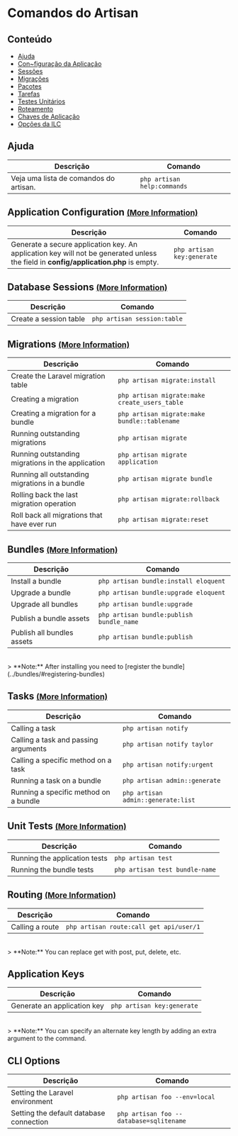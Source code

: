 # Comandos do Artisan

## Conteúdo

- [Ajuda](#help)
- [Con~figuração da Aplicação](#application-configuration)
- [Sessões](#sessions)
- [Migrações](#migrations)
- [Pacotes](#bundles)
- [Tarefas](#tasks)
- [Testes Unitários](#unit-tests)
- [Roteamento](#routing)
- [Chaves de Aplicação](#keys)
- [Opções da ILC](#cli-options)

<a name="help"></a>
## Ajuda

Descrição  | Comando
------------- | -------------
Veja uma lista de comandos do artisan. | `php artisan help:commands`

<a name="application-configuration"></a>
## Application Configuration <small>[(More Information)](/docs/install#basic-configuration)</small>

Descrição  | Comando
------------- | -------------
Generate a secure application key. An application key will not be generated unless the field in **config/application.php** is empty. | `php artisan key:generate`

<a name="sessions"></a>
## Database Sessions <small>[(More Information)](/docs/session/config#database)</small>

Descrição  | Comando
------------- | -------------
Create a session table  | `php artisan session:table`

<a name="migrations"></a>
## Migrations <small>[(More Information)](/docs/database/migrations)</small>

Descrição  | Comando
------------- | -------------
Create the Laravel migration table  | `php artisan migrate:install`
Creating a migration  | `php artisan migrate:make create_users_table`
Creating a migration for a bundle  |  `php artisan migrate:make bundle::tablename`
Running outstanding migrations  |  `php artisan migrate`
Running outstanding migrations in the application |  `php artisan migrate application`
Running all outstanding migrations in a bundle  |  `php artisan migrate bundle`
Rolling back the last migration operation | `php artisan migrate:rollback`
Roll back all migrations that have ever run  |  `php artisan migrate:reset`

<a name="bundles"></a>
## Bundles <small>[(More Information)](/docs/bundles)</small>

Descrição  | Comando
------------- | -------------
Install a bundle  |  `php artisan bundle:install eloquent`
Upgrade a bundle  |  `php artisan bundle:upgrade eloquent`
Upgrade all bundles | `php artisan bundle:upgrade`
Publish a bundle assets | `php artisan bundle:publish bundle_name`
Publish all bundles assets | `php artisan bundle:publish`

<br>
> **Note:** After installing you need to [register the bundle](../bundles/#registering-bundles)

<a name="tasks"></a>
## Tasks <small>[(More Information)](/docs/artisan/tasks)</small>

Descrição  | Comando
------------- | -------------
Calling a task  |  `php artisan notify`
Calling a task and passing arguments  |  `php artisan notify taylor`
Calling a specific method on a task  |  `php artisan notify:urgent`
Running a task on a bundle | `php artisan admin::generate`
Running a specific method on a bundle  |  `php artisan admin::generate:list`

<a name="unit-tests"></a>
## Unit Tests <small>[(More Information)](/docs/testing)</small>

Descrição  | Comando
------------- | -------------
Running the application tests  |  `php artisan test`
Running the bundle tests  |  `php artisan test bundle-name`

<a name="routing"></a>
## Routing <small>[(More Information)](/docs/routing)</small>

Descrição  | Comando
------------- | -------------
Calling a route  |  `php artisan route:call get api/user/1`

<br>
> **Note:** You can replace get with post, put, delete, etc.

<a name="keys"></a>
## Application Keys

Descrição  | Comando
------------- | -------------
Generate an application key  |  `php artisan key:generate`

<br>
> **Note:** You can specify an alternate key length by adding an extra argument to the command.

<a name="cli-options"></a>
## CLI Options

Descrição  | Comando
------------- | -------------
Setting the Laravel environment  |  `php artisan foo --env=local`
Setting the default database connection  |  `php artisan foo --database=sqlitename`
